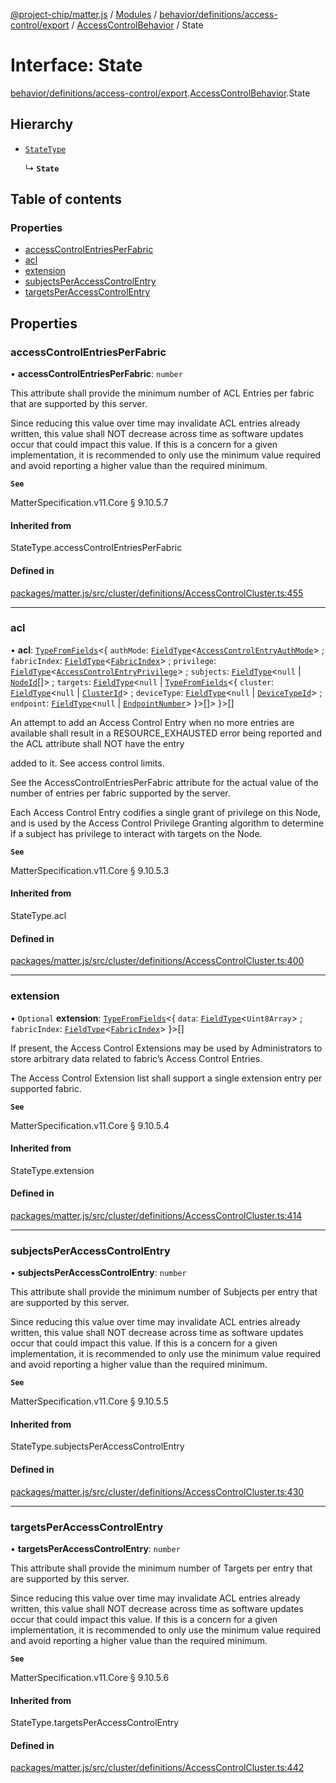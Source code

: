 [@project-chip/matter.js](../README.md) / [Modules](../modules.md) / [behavior/definitions/access-control/export](../modules/behavior_definitions_access_control_export.md) / [AccessControlBehavior](../modules/behavior_definitions_access_control_export.AccessControlBehavior.md) / State

# Interface: State

[behavior/definitions/access-control/export](../modules/behavior_definitions_access_control_export.md).[AccessControlBehavior](../modules/behavior_definitions_access_control_export.AccessControlBehavior.md).State

## Hierarchy

- [`StateType`](../modules/behavior_definitions_access_control_export._internal_.md#statetype)

  ↳ **`State`**

## Table of contents

### Properties

- [accessControlEntriesPerFabric](behavior_definitions_access_control_export.AccessControlBehavior.State.md#accesscontrolentriesperfabric)
- [acl](behavior_definitions_access_control_export.AccessControlBehavior.State.md#acl)
- [extension](behavior_definitions_access_control_export.AccessControlBehavior.State.md#extension)
- [subjectsPerAccessControlEntry](behavior_definitions_access_control_export.AccessControlBehavior.State.md#subjectsperaccesscontrolentry)
- [targetsPerAccessControlEntry](behavior_definitions_access_control_export.AccessControlBehavior.State.md#targetsperaccesscontrolentry)

## Properties

### accessControlEntriesPerFabric

• **accessControlEntriesPerFabric**: `number`

This attribute shall provide the minimum number of ACL Entries per fabric that are supported by this
server.

Since reducing this value over time may invalidate ACL entries already written, this value shall NOT
decrease across time as software updates occur that could impact this value. If this is a concern for a
given implementation, it is recommended to only use the minimum value required and avoid reporting a
higher value than the required minimum.

**`See`**

MatterSpecification.v11.Core § 9.10.5.7

#### Inherited from

StateType.accessControlEntriesPerFabric

#### Defined in

[packages/matter.js/src/cluster/definitions/AccessControlCluster.ts:455](https://github.com/project-chip/matter.js/blob/5f71eedebdb9fa54338bde320c311bb359b7455d/packages/matter.js/src/cluster/definitions/AccessControlCluster.ts#L455)

___

### acl

• **acl**: [`TypeFromFields`](../modules/tlv_export.md#typefromfields)\<\{ `authMode`: [`FieldType`](tlv_export.FieldType.md)\<[`AccessControlEntryAuthMode`](../enums/cluster_export.AccessControl.AccessControlEntryAuthMode.md)\> ; `fabricIndex`: [`FieldType`](tlv_export.FieldType.md)\<[`FabricIndex`](../modules/datatype_export.md#fabricindex)\> ; `privilege`: [`FieldType`](tlv_export.FieldType.md)\<[`AccessControlEntryPrivilege`](../enums/cluster_export.AccessControl.AccessControlEntryPrivilege.md)\> ; `subjects`: [`FieldType`](tlv_export.FieldType.md)\<``null`` \| [`NodeId`](../modules/datatype_export.md#nodeid)[]\> ; `targets`: [`FieldType`](tlv_export.FieldType.md)\<``null`` \| [`TypeFromFields`](../modules/tlv_export.md#typefromfields)\<\{ `cluster`: [`FieldType`](tlv_export.FieldType.md)\<``null`` \| [`ClusterId`](../modules/datatype_export.md#clusterid)\> ; `deviceType`: [`FieldType`](tlv_export.FieldType.md)\<``null`` \| [`DeviceTypeId`](../modules/datatype_export.md#devicetypeid)\> ; `endpoint`: [`FieldType`](tlv_export.FieldType.md)\<``null`` \| [`EndpointNumber`](../modules/datatype_export.md#endpointnumber)\>  }\>[]\>  }\>[]

An attempt to add an Access Control Entry when no more entries are available shall result in a
RESOURCE_EXHAUSTED error being reported and the ACL attribute shall NOT have the entry

added to it. See access control limits.

See the AccessControlEntriesPerFabric attribute for the actual value of the number of entries per fabric
supported by the server.

Each Access Control Entry codifies a single grant of privilege on this Node, and is used by the Access
Control Privilege Granting algorithm to determine if a subject has privilege to interact with targets on
the Node.

**`See`**

MatterSpecification.v11.Core § 9.10.5.3

#### Inherited from

StateType.acl

#### Defined in

[packages/matter.js/src/cluster/definitions/AccessControlCluster.ts:400](https://github.com/project-chip/matter.js/blob/5f71eedebdb9fa54338bde320c311bb359b7455d/packages/matter.js/src/cluster/definitions/AccessControlCluster.ts#L400)

___

### extension

• `Optional` **extension**: [`TypeFromFields`](../modules/tlv_export.md#typefromfields)\<\{ `data`: [`FieldType`](tlv_export.FieldType.md)\<`Uint8Array`\> ; `fabricIndex`: [`FieldType`](tlv_export.FieldType.md)\<[`FabricIndex`](../modules/datatype_export.md#fabricindex)\>  }\>[]

If present, the Access Control Extensions may be used by Administrators to store arbitrary data related
to fabric’s Access Control Entries.

The Access Control Extension list shall support a single extension entry per supported fabric.

**`See`**

MatterSpecification.v11.Core § 9.10.5.4

#### Inherited from

StateType.extension

#### Defined in

[packages/matter.js/src/cluster/definitions/AccessControlCluster.ts:414](https://github.com/project-chip/matter.js/blob/5f71eedebdb9fa54338bde320c311bb359b7455d/packages/matter.js/src/cluster/definitions/AccessControlCluster.ts#L414)

___

### subjectsPerAccessControlEntry

• **subjectsPerAccessControlEntry**: `number`

This attribute shall provide the minimum number of Subjects per entry that are supported by this server.

Since reducing this value over time may invalidate ACL entries already written, this value shall NOT
decrease across time as software updates occur that could impact this value. If this is a concern for a
given implementation, it is recommended to only use the minimum value required and avoid reporting a
higher value than the required minimum.

**`See`**

MatterSpecification.v11.Core § 9.10.5.5

#### Inherited from

StateType.subjectsPerAccessControlEntry

#### Defined in

[packages/matter.js/src/cluster/definitions/AccessControlCluster.ts:430](https://github.com/project-chip/matter.js/blob/5f71eedebdb9fa54338bde320c311bb359b7455d/packages/matter.js/src/cluster/definitions/AccessControlCluster.ts#L430)

___

### targetsPerAccessControlEntry

• **targetsPerAccessControlEntry**: `number`

This attribute shall provide the minimum number of Targets per entry that are supported by this server.

Since reducing this value over time may invalidate ACL entries already written, this value shall NOT
decrease across time as software updates occur that could impact this value. If this is a concern for a
given implementation, it is recommended to only use the minimum value required and avoid reporting a
higher value than the required minimum.

**`See`**

MatterSpecification.v11.Core § 9.10.5.6

#### Inherited from

StateType.targetsPerAccessControlEntry

#### Defined in

[packages/matter.js/src/cluster/definitions/AccessControlCluster.ts:442](https://github.com/project-chip/matter.js/blob/5f71eedebdb9fa54338bde320c311bb359b7455d/packages/matter.js/src/cluster/definitions/AccessControlCluster.ts#L442)
